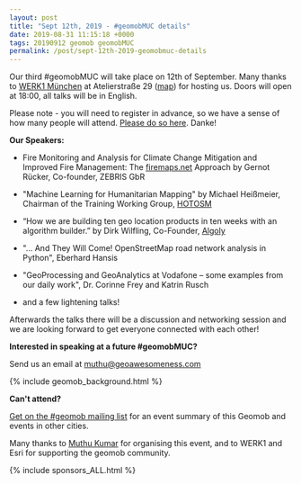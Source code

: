 ```yaml
--- 
layout: post
title: "Sept 12th, 2019 - #geomobMUC details"
date: 2019-08-31 11:15:18 +0000
tags: 20190912 geomob geomobMUC
permalink: /post/sept-12th-2019-geomobmuc-details
---
```



Our third #geomobMUC will take place on 12th of September.
Many thanks to [WERK1 München](https://en.werk1.com/) at Atelierstraße 29 ([map](https://goo.gl/maps/hf6tVqdELXykDEbx5))
for hosting us. Doors will open at 18:00, all talks will be in English.

Please note - you will need to register in advance, so we have a sense of how many people will attend. [Please do so here](https://www.meetup.com/de-DE/Geomob-Munich-geomobMUC/events/263009646/). Danke!

**Our Speakers:**

  *  Fire Monitoring and Analysis for Climate Change Mitigation and Improved Fire Management: The [firemaps.net](https://firemaps.net/) Approach by Gernot Rücker, Co-founder, ZEBRIS GbR

  * "Machine Learning for Humanitarian Mapping" by Michael Heißmeier, Chairman of the Training Working Group, [HOTOSM](https://www.hotosm.org)

  * “How we are building ten geo location products in ten weeks with an algorithm builder.” by Dirk Wilfling, Co-Founder, [Algoly](https://www.algoly.com/)

  * "... And They Will Come! OpenStreetMap road network analysis in Python", Eberhard Hansis

  * "GeoProcessing and GeoAnalytics at Vodafone – some examples from our daily work", Dr. Corinne Frey and Katrin Rusch

  * and a few lightening talks!

Afterwards the talks there will be a discussion and networking session and we are looking forward to get everyone connected with each other!

**Interested in speaking at a future #geomobMUC?**

Send us an email at muthu@geoawesomeness.com

{% include geomob_background.html %}

**Can't attend?**

[Get on the #geomob mailing list](/mailing-list) for an event summary of this Geomob and events in other cities. 

Many thanks to [Muthu Kumar](https://twitter.com/muthukumarceg) for organising this event, and to WERK1 and Esri for supporting the geomob community.

{% include sponsors_ALL.html %}
